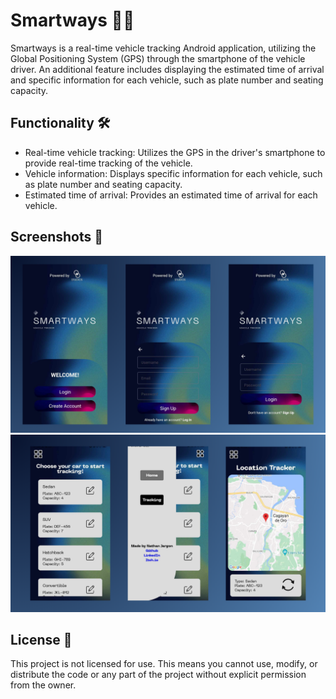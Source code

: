 # Smartways 🚗🌐

Smartways is a real-time vehicle tracking Android application, utilizing the Global Positioning System (GPS) through the smartphone of the vehicle driver. An additional feature includes displaying the estimated time of arrival and specific information for each vehicle, such as plate number and seating capacity.

## Functionality 🛠️

- Real-time vehicle tracking: Utilizes the GPS in the driver's smartphone to provide real-time tracking of the vehicle.
- Vehicle information: Displays specific information for each vehicle, such as plate number and seating capacity.
- Estimated time of arrival: Provides an estimated time of arrival for each vehicle.

## Screenshots 📸

![Screenshot 1](./assets/screenshot1.png)
![Screenshot 2](./assets/screenshot2.png)

## License 📝

This project is not licensed for use. This means you cannot use, modify, or distribute the code or any part of the project without explicit permission from the owner.